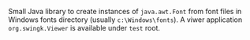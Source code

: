 Small Java library to create instances of `java.awt.Font` from font files in Windows fonts directory (usually `c:\Windows\fonts`).
A viwer application `org.swingk.Viewer` is available under `test` root.

